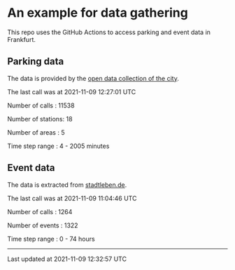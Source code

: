 # An example for data gathering

This repo uses the GitHub Actions to access parking and event data in Frankfurt.

## Parking data
The data is provided by the [open data collection of the city](https://www.offenedaten.frankfurt.de/).

The last call was at 2021-11-09 12:27:01 UTC

Number of calls   : 11538

Number of stations:    18

Number of areas   :     5

Time step range   :     4 -  2005 minutes


## Event data
The data is extracted from [stadtleben.de](https://stadtleben.de/frankfurt/).

The last call was at 2021-11-09 11:04:46 UTC

Number of calls   : 1264

Number of events  : 1322

Time step range   :    0 -   74 hours


----

Last updated at 2021-11-09 12:32:57 UTC
